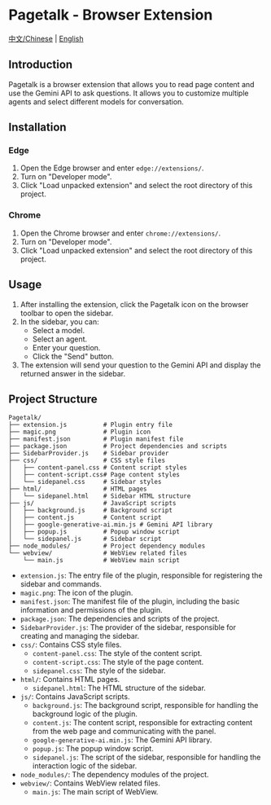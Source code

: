 # Pagetalk - Browser Extension
[中文/Chinese](README-zh.md) | [English](README-en.md)

## Introduction

Pagetalk is a browser extension that allows you to read page content and use the Gemini API to ask questions. It allows you to customize multiple agents and select different models for conversation.

## Installation

### Edge

1.  Open the Edge browser and enter `edge://extensions/`.
2.  Turn on "Developer mode".
3.  Click "Load unpacked extension" and select the root directory of this project.

### Chrome

1.  Open the Chrome browser and enter `chrome://extensions/`.
2.  Turn on "Developer mode".
3.  Click "Load unpacked extension" and select the root directory of this project.

## Usage

1.  After installing the extension, click the Pagetalk icon on the browser toolbar to open the sidebar.
2.  In the sidebar, you can:
    *   Select a model.
    *   Select an agent.
    *   Enter your question.
    *   Click the "Send" button.
3.  The extension will send your question to the Gemini API and display the returned answer in the sidebar.

## Project Structure

```
Pagetalk/
├── extension.js          # Plugin entry file
├── magic.png             # Plugin icon
├── manifest.json         # Plugin manifest file
├── package.json          # Project dependencies and scripts
├── SidebarProvider.js    # Sidebar provider
├── css/                  # CSS style files
│   ├── content-panel.css # Content script styles
│   ├── content-script.css# Page content styles
│   └── sidepanel.css     # Sidebar styles
├── html/                 # HTML pages
│   └── sidepanel.html    # Sidebar HTML structure
├── js/                   # JavaScript scripts
│   ├── background.js     # Background script
│   ├── content.js        # Content script
│   ├── google-generative-ai.min.js # Gemini API library
│   ├── popup.js          # Popup window script
│   └── sidepanel.js      # Sidebar script
├── node_modules/         # Project dependency modules
└── webview/              # WebView related files
    └── main.js           # WebView main script
```

*   `extension.js`: The entry file of the plugin, responsible for registering the sidebar and commands.
*   `magic.png`: The icon of the plugin.
*   `manifest.json`: The manifest file of the plugin, including the basic information and permissions of the plugin.
*   `package.json`: The dependencies and scripts of the project.
*   `SidebarProvider.js`: The provider of the sidebar, responsible for creating and managing the sidebar.
*   `css/`: Contains CSS style files.
    *   `content-panel.css`: The style of the content script.
    *   `content-script.css`: The style of the page content.
    *   `sidepanel.css`: The style of the sidebar.
*   `html/`: Contains HTML pages.
    *   `sidepanel.html`: The HTML structure of the sidebar.
*   `js/`: Contains JavaScript scripts.
    *   `background.js`: The background script, responsible for handling the background logic of the plugin.
    *   `content.js`: The content script, responsible for extracting content from the web page and communicating with the panel.
    *   `google-generative-ai.min.js`: The Gemini API library.
    *   `popup.js`: The popup window script.
    *   `sidepanel.js`: The script of the sidebar, responsible for handling the interaction logic of the sidebar.
*   `node_modules/`: The dependency modules of the project.
*   `webview/`: Contains WebView related files.
    *   `main.js`: The main script of WebView.
